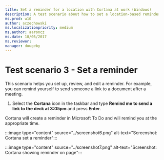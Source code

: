 ```yaml
---
title: Set a reminder for a location with Cortana at work (Windows)
description: A test scenario about how to set a location-based reminder using Cortana at work.
ms.prod: w10
author: aczechowski
ms.localizationpriority: medium
ms.author: aaroncz
ms.date: 10/05/2017
ms.reviewer: 
manager: dougeby
---
```


# Test scenario 3 - Set a reminder

This scenario helps you set up, review, and edit a reminder. For example, you can remind yourself to send someone a link to a document after a meeting.

1. Select the **Cortana** icon in the taskbar and type **Remind me to send a link to the deck at 3:05pm** and press **Enter**.

Cortana will create a reminder in Microsoft To Do and will remind you at the appropriate time.

:::image type="content" source="../screenshot6.png" alt-text="Screenshot: Cortana set a reminder":::

:::image type="content" source="../screenshot7.png" alt-text="Screenshot: Cortana showing reminder on page":::
